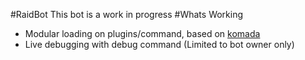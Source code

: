 #RaidBot
This bot is a work in progress
#Whats Working
* Modular loading on plugins/command, based on [komada](https://github.com/eslachance/komada)  
* Live debugging with debug command (Limited to bot owner only)
